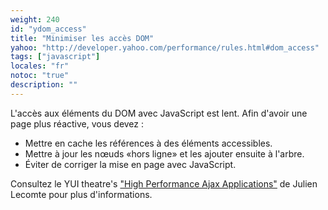 ```yaml
---
weight: 240
id: "ydom_access"
title: "Minimiser les accès DOM"
yahoo: "http://developer.yahoo.com/performance/rules.html#dom_access"
tags: ["javascript"]
locales: "fr"
notoc: "true"
description: ""
---
```


L'accès aux éléments du DOM avec JavaScript est lent. Afin d'avoir une page plus réactive, vous devez :

- Mettre en cache les références à des éléments accessibles.
- Mettre à jour les nœuds «hors ligne» et les ajouter ensuite à l'arbre.
- Éviter de corriger la mise en page avec JavaScript.

Consultez le YUI theatre's ["High Performance Ajax Applications"](http://yuiblog.com/blog/2007/12/20/video-lecomte/) de Julien Lecomte pour plus d'informations.

